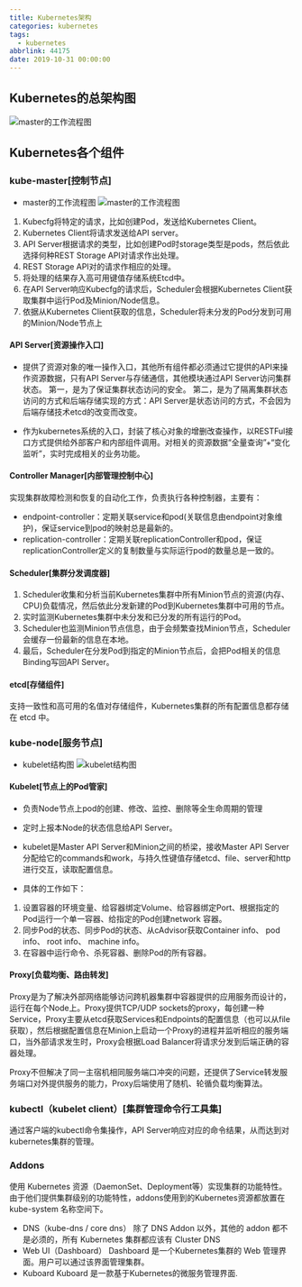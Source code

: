 ```yaml
---
title: Kubernetes架构
categories: kubernetes
tags:
  - kubernetes
abbrlink: 44175
date: 2019-10-31 00:00:00
---
```


## Kubernetes的总架构图

![master的工作流程图](/images/img/20191031/kubernetes架构图.png) 
<!--more-->

## Kubernetes各个组件

### kube-master[控制节点]

- master的工作流程图
![master的工作流程图](/images/img/20191031/master的工作流程图.png) 

1. Kubecfg将特定的请求，比如创建Pod，发送给Kubernetes Client。
2. Kubernetes Client将请求发送给API server。
3. API Server根据请求的类型，比如创建Pod时storage类型是pods，然后依此选择何种REST Storage API对请求作出处理。
4. REST Storage API对的请求作相应的处理。
5. 将处理的结果存入高可用键值存储系统Etcd中。
6. 在API Server响应Kubecfg的请求后，Scheduler会根据Kubernetes Client获取集群中运行Pod及Minion/Node信息。
7. 依据从Kubernetes Client获取的信息，Scheduler将未分发的Pod分发到可用的Minion/Node节点上

#### API Server[资源操作入口]
- 提供了资源对象的唯一操作入口，其他所有组件都必须通过它提供的API来操作资源数据，只有API Server与存储通信，其他模块通过API Server访问集群状态。
第一，是为了保证集群状态访问的安全。
第二，是为了隔离集群状态访问的方式和后端存储实现的方式：API Server是状态访问的方式，不会因为后端存储技术etcd的改变而改变。

- 作为kubernetes系统的入口，封装了核心对象的增删改查操作，以RESTFul接口方式提供给外部客户和内部组件调用。对相关的资源数据“全量查询”+“变化监听”，实时完成相关的业务功能。

#### Controller Manager[内部管理控制中心]
实现集群故障检测和恢复的自动化工作，负责执行各种控制器，主要有：
- endpoint-controller：定期关联service和pod(关联信息由endpoint对象维护)，保证service到pod的映射总是最新的。
- replication-controller：定期关联replicationController和pod，保证replicationController定义的复制数量与实际运行pod的数量总是一致的。

#### Scheduler[集群分发调度器]
1. Scheduler收集和分析当前Kubernetes集群中所有Minion节点的资源(内存、CPU)负载情况，然后依此分发新建的Pod到Kubernetes集群中可用的节点。
2. 实时监测Kubernetes集群中未分发和已分发的所有运行的Pod。
3. Scheduler也监测Minion节点信息，由于会频繁查找Minion节点，Scheduler会缓存一份最新的信息在本地。
4. 最后，Scheduler在分发Pod到指定的Minion节点后，会把Pod相关的信息Binding写回API Server。

#### etcd[存储组件]
支持一致性和高可用的名值对存储组件，Kubernetes集群的所有配置信息都存储在 etcd 中。

### kube-node[服务节点]

- kubelet结构图
![kubelet结构图](/images/img/20191031/kubelet结构图.png) 

#### Kubelet[节点上的Pod管家]
- 负责Node节点上pod的创建、修改、监控、删除等全生命周期的管理
- 定时上报本Node的状态信息给API Server。
- kubelet是Master API Server和Minion之间的桥梁，接收Master API Server分配给它的commands和work，与持久性键值存储etcd、file、server和http进行交互，读取配置信息。

- 具体的工作如下：
1. 设置容器的环境变量、给容器绑定Volume、给容器绑定Port、根据指定的Pod运行一个单一容器、给指定的Pod创建network 容器。
2. 同步Pod的状态、同步Pod的状态、从cAdvisor获取Container info、 pod info、 root info、 machine info。
3. 在容器中运行命令、杀死容器、删除Pod的所有容器。

#### Proxy[负载均衡、路由转发]
Proxy是为了解决外部网络能够访问跨机器集群中容器提供的应用服务而设计的，运行在每个Node上。Proxy提供TCP/UDP sockets的proxy，每创建一种Service，Proxy主要从etcd获取Services和Endpoints的配置信息（也可以从file获取），然后根据配置信息在Minion上启动一个Proxy的进程并监听相应的服务端口，当外部请求发生时，Proxy会根据Load Balancer将请求分发到后端正确的容器处理。

Proxy不但解决了同一主宿机相同服务端口冲突的问题，还提供了Service转发服务端口对外提供服务的能力，Proxy后端使用了随机、轮循负载均衡算法。

### kubectl（kubelet client）[集群管理命令行工具集]
通过客户端的kubectl命令集操作，API Server响应对应的命令结果，从而达到对kubernetes集群的管理。

### Addons
使用 Kubernetes 资源（DaemonSet、Deployment等）实现集群的功能特性。由于他们提供集群级别的功能特性，addons使用到的Kubernetes资源都放置在 kube-system 名称空间下。

- DNS（kube-dns / core dns）
除了 DNS Addon 以外，其他的 addon 都不是必须的，所有 Kubernetes 集群都应该有 Cluster DNS
- Web UI（Dashboard）
Dashboard 是一个Kubernetes集群的 Web 管理界面。用户可以通过该界面管理集群。
- Kuboard
Kuboard 是一款基于Kubernetes的微服务管理界面.